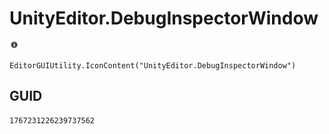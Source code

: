 # UnityEditor.DebugInspectorWindow
![](/img/UnityEditor.DebugInspectorWindow.png)

``` CSharp
EditorGUIUtility.IconContent("UnityEditor.DebugInspectorWindow")
```
## GUID
```
1767231226239737562
```
